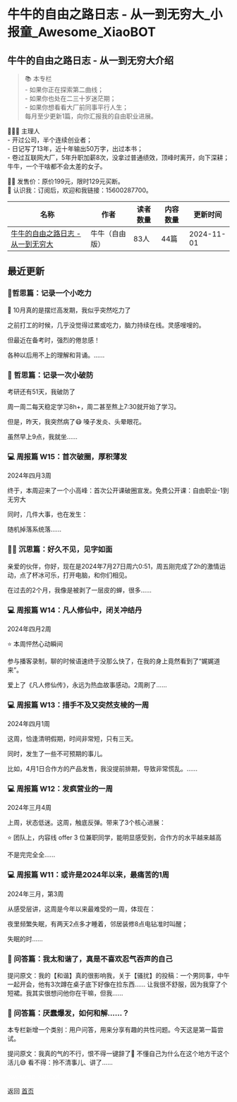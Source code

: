 # 牛牛的自由之路日志 - 从一到无穷大_小报童_Awesome_XiaoBOT

## 牛牛的自由之路日志 - 从一到无穷大介绍
> 📚 本专栏    
\- 如果你正在探索第二曲线；    
\- 如果你也处在二三十岁迷茫期；    
\- 如果你想看看大厂前同事平行人生；    
每月至少更新1篇，向你汇报我的自由职业进展。    
    
👨🏻‍💻 主理人    
\- 开过公司，半个连续创业者；    
\- 日记写了13年，近十年输出50万字，出过本书；    
\- 卷过互联网大厂，5年升职加薪8次，没拿过普通绩效，顶峰时离开，向下深耕；    
牛牛，一个干啥都不会太差的女子。    
    
✋🏻 发售价：原价199元，限时129元买断。    
🔗 认识我：订阅后，欢迎和我链接：15600287700。  
  


|名称|作者|读者数量|内容数量|更新时间|
|---|---|---|---|---|
|[牛牛的自由之路日志 - 从一到无穷大](https://xiaobot.net/p/kuailexiaoniu?refer=9c3f1c95-a052-465a-9902-f6d75080262a)|牛牛（自由版）|83人|44篇|2024-11-01|

## 最近更新
### 💎哲思篇：记录一个小吃力

💎 10月真的是摆烂高发期，我似乎突然吃力了

之前打工的时候，几乎没觉得过累或吃力，脑力持续在线。灵感嗖嗖的。

但最近在备考时，强烈的倦怠感！

各种以后用不上的理解和背诵。......

### 💎 哲思篇：记录一次小破防

考研还有51天，我破防了

周一周二每天稳定学习8h+，周二甚至熬上7:30就开始了学习。

但是，昨天，我突然病了😷 嗓子发炎、头晕眼花。

虽然早上9点，我就坐......

### 💻 周报篇 W15：首次破圈，厚积薄发

2024年四月3周

终于，本周迎来了一个小高峰：首次公开课破圈宣发。免费公开课：自由职业-1到无穷大

同时，几件大事，也在发生：

随机掉落系统落......

### ✍🏻 沉思篇：好久不见，见字如面

亲爱的伙伴，你好，现在是2024年7月27日周六0:51，周五刚完成了2h的激情运动，点了杯冰可乐，打开电脑，和你们相见。

在过去的2个月，我像是被剥了一层皮的蝉，很多......

### 💻 周报篇 W14：凡人修仙中，闭关冲结丹

2024年四月2周

⭐️ 本周怦然心动瞬间

参与播客录制，聊的时候语速终于没那么快了，在我的身上竟然看到了“娓娓道来”。

爱上了《凡人修仙传》，永远为热血故事感动。2周刷了......

### 💻 周报篇 W13：措手不及又突然支棱的一周

2024年四月1周

这周，恰逢清明假期，时间非常短，只有三天。

同时，发生了一些不可预期的事儿。

比如，4月1日合作方的产品发售，我没提前排期，导致非常慌乱。......

### 💻 周报篇 W12：发疯营业的一周

2024年三月4周

上周，状态低迷。这周，触底反弹。带来了3个核心进展：

⭐️ 团队上，内容线 offer 3 位兼职同学，能明显感受到，合作方的水平越来越高

不是完完全全......

### 💻 周报篇 W11：或许是2024年以来，最痛苦的1周

2024年三月，第3周

从感受层讲，这周是今年以来最难受的一周，体现在：

夜里频繁失眠，有两天2点多才睡着，邻居装修8点电钻准时叫醒；

失眠的时......

### 🤔 问答篇：我太和谐了，真是不喜欢忍气吞声的自己

提问原文：我的【和谐】真的很影响我，关于【骚扰】的投稿：一个男同事，中午一起开会，他有3次蹲在桌子底下好像在捡东西……
让我很不舒服，因为我穿了个短裙。我其实很想问他你在干嘛，但我......

### 🤔 问答篇：厌蠢爆发，如何和解……？

本专栏新增一个类别：用户问答，用来分享有趣的共性问题。今天这是第一篇尝试。

提问原文：我真的气的不行，恨不得一键辞了👋 不懂自己为什么在这个地方干这个活儿😅 看不得：拎不清事儿、讲了......


<a href="https://github.com/Reno9527/awesome-xiaobot" style="color: white; text-decoration: none;">awesome-xiaobot</a>

返回 [首页](../README.md)
